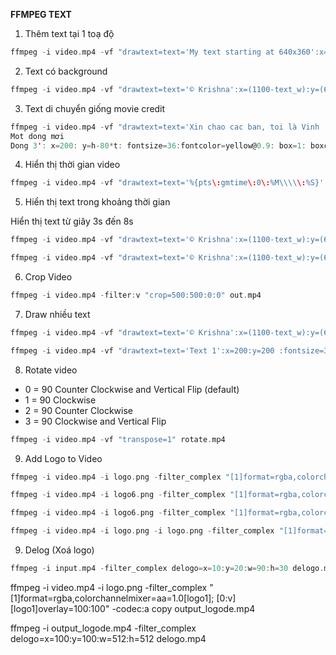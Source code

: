 **FFMPEG TEXT**


1. Thêm text tại 1 toạ độ

```c
ffmpeg -i video.mp4 -vf "drawtext=text='My text starting at 640x360':x=640:y=360:fontsize=24:fontcolor=white" -c:a copy output.mp4
```

2. Text có background

```c
ffmpeg -i video.mp4 -vf "drawtext=text='© Krishna':x=(1100-text_w):y=(600-text_h):fontsize=32:fontcolor=black:box=1:boxcolor=blue@0.5: boxborderw=50" -c:a copy output.mp4
```

3. Text di chuyển giống movie credit

```c
ffmpeg -i video.mp4 -vf "drawtext=text='Xin chao cac ban, toi là Vinh
Mot dong mơi
Dong 3': x=200: y=h-80*t: fontsize=36:fontcolor=yellow@0.9: box=1: boxcolor=black@0.6" -c:a copy outputCredits.mp4
```

4. Hiển thị thời gian video

```c
ffmpeg -i video.mp4 -vf "drawtext=text='%{pts\:gmtime\:0\:%M\\\\\:%S}': x=300: y=300: fontsize=32:fontcolor=yellow@0.9: box=1: boxcolor=black@0.6" -c:a copy output.mp4
```

5. Hiển thị text trong khoảng thời gian

Hiển thị text từ giây 3s đến 8s
```c
ffmpeg -i video.mp4 -vf "drawtext=text='© Krishna':x=(1100-text_w):y=(600-text_h):fontsize=32:fontcolor=black:box=1:boxcolor=blue@0.5: boxborderw=50:enable='between(t,2.2,8)'" -c:a copy output2.mp4
```

```c
ffmpeg -i video.mp4 -vf "drawtext=text='© Krishna':x=(1100-text_w):y=(600-text_h):fontsize=32:fontcolor=black:box=1:boxcolor=blue@0.5: boxborderw=50:enable='lt(mod(t,1),1)'" -c:a copy output.mp4
```

6. Crop Video

```c
ffmpeg -i video.mp4 -filter:v "crop=500:500:0:0" out.mp4
```

7. Draw nhiều text

```c
ffmpeg -i video.mp4 -vf "drawtext=text='© Krishna':x=(1100-text_w):y=(600-text_h):fontsize=32:fontcolor=black:box=1:boxcolor=blue@0.5: boxborderw=50, drawtext=text='Vinh':x=0:y=0 :fontsize=32:fontcolor=black:box=1:boxcolor=green@0.5: boxborderw=20" -c:a copy output3.mp4
```

```c
ffmpeg -i video.mp4 -vf "drawtext=text='Text 1':x=200:y=200 :fontsize=32:fontcolor=black:box=1:boxcolor=blue@0.5: boxborderw=50: enable='between(t,1,4)', drawtext=text='Text 2':x=200:y=200 :fontsize=32:fontcolor=black:box=1:boxcolor=green@0.5: boxborderw=20: enable='between(t,4,7)'" -c:a copy output3.mp4
```



8. Rotate video

- 0 = 90 Counter Clockwise and Vertical Flip (default)
- 1 = 90 Clockwise
- 2 = 90 Counter Clockwise
- 3 = 90 Clockwise and Vertical Flip

```c
ffmpeg -i video.mp4 -vf "transpose=1" rotate.mp4
```


9. Add Logo to Video

```c
ffmpeg -i video.mp4 -i logo.png -filter_complex "[1]format=rgba,colorchannelmixer=aa=0.5[logo1]; [logo1]scale=512:512,rotate=0*PI/180: c=none: ow=rotw(iw): oh=roth(ih)[rotate1]; [0:v][rotate1]overlay=0:0" -codec:a copy output_logo2.mp4
```

```c
ffmpeg -i video.mp4 -i logo6.png -filter_complex "[1]format=rgba,colorchannelmixer=aa=0.5[logo1]; [logo1]scale=420:120, rotate=30*PI/180: c=none: ow=424:oh=314[rotate]; [0:v][rotate]overlay=W/2-424/2:H/2-314/2" -codec:a copy output_logo5.mp4
```

```c
ffmpeg -i video.mp4 -i logo6.png -filter_complex "[1]format=rgba,colorchannelmixer=aa=0.5[logo1]; [logo1]scale=iw:ih, rotate=0*PI/180: c=none: ow=abs(ih*sin(0*PI/180)) + abs(iw*cos(0*PI/180)): oh=abs(ih*cos(0*PI/180)) + abs(iw*sin(0*PI/180))[rotate]; [0:v][rotate]overlay=100:100" -codec:a copy output_logo5.mp4
```

```c
ffmpeg -i video.mp4 -i logo.png -i logo.png -filter_complex "[1]format=rgba,colorchannelmixer=aa=0.5[logo1]; [logo1]scale=200:200,rotate=45*PI/180: c=none: ow=rotw(iw): oh=roth(ih)[rotate1]; [0:v][rotate1]overlay=500:500[vid1]; [2]format=rgba,colorchannelmixer=aa=0.5[logo2]; [logo2]scale=200:200,rotate=0*PI/180: c=none: ow=rotw(iw): oh=roth(ih)[rotate2]; [vid1][rotate2]overlay=100:100" -codec:a copy output_logo2.mp4
```

9. Delog (Xoá logo)
```c
ffmpeg -i input.mp4 -filter_complex delogo=x=10:y=20:w=90:h=30 delogo.mp4
```

ffmpeg -i video.mp4 -i logo.png -filter_complex "[1]format=rgba,colorchannelmixer=aa=1.0[logo1]; [0:v][logo1]overlay=100:100" -codec:a copy output_logode.mp4

ffmpeg -i output_logode.mp4 -filter_complex delogo=x=100:y=100:w=512:h=512 delogo.mp4